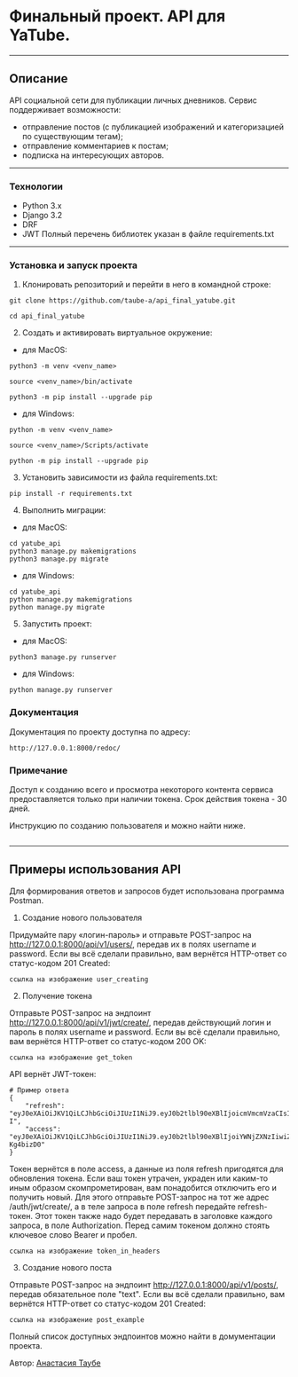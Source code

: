 # Финальный проект. API для YaTube.

***

## Описание
API социальной сети для публикации личных дневников. Сервис поддерживает 
возможности:
- отправление постов (с публикацией изображений и категоризацией по 
существующим тегам); 
- отправление комментариев к постам;
- подписка на интересующих авторов.

***

### Технологии
- Python 3.x
- Django 3.2
- DRF
- JWT
Полный перечень библиотек указан в файле requirements.txt

***

### Установка и запуск проекта
1. Клонировать репозиторий и перейти в него в командной строке:
```
git clone https://github.com/taube-a/api_final_yatube.git

cd api_final_yatube
```
2. Создать и активировать виртуальное окружение:
- для MacOS:
```
python3 -m venv <venv_name>

source <venv_name>/bin/activate

python3 -m pip install --upgrade pip
```
- для Windows:
```
python -m venv <venv_name> 

source <venv_name>/Scripts/activate

python -m pip install --upgrade pip
```
3. Установить зависимости из файла requirements.txt:
```
pip install -r requirements.txt
```
4. Выполнить миграции:
- для MacOS:
```
cd yatube_api
python3 manage.py makemigrations
python3 manage.py migrate
```
- для Windows:
```
cd yatube_api
python manage.py makemigrations
python manage.py migrate
```
5. Запустить проект:
- для MacOS:
```
python3 manage.py runserver
```
- для Windows:
```
python manage.py runserver
```

### Документация
Документация по проекту доступна по адресу: 
```
http://127.0.0.1:8000/redoc/
```

### Примечание
Доступ к созданию всего и просмотра некоторого контента сервиса 
предоставляется только при наличии токена.
Срок действия токена - 30 дней.

Инструкцию по созданию пользователя и можно найти ниже.

```

```

***

## Примеры использования API

Для формирования ответов и запросов будет использована программа Postman.

1. Создание нового пользователя

Придумайте пару «логин-пароль» и отправьте POST-запрос на http://127.0.0.1:8000/api/v1/users/, передав их в полях username и password.
Если вы всё сделали правильно, вам вернётся HTTP-ответ со статус-кодом 201 Created:
```
ссылка на изображение user_creating
```
2. Получение токена

Отправьте POST-запрос на эндпоинт http://127.0.0.1:8000/api/v1/jwt/create/, передав действующий логин и пароль в полях username и password.
Если вы всё сделали правильно, вам вернётся HTTP-ответ со статус-кодом 200 OK:
```
ссылка на изображение get_token
```
API вернёт JWT-токен:
```
# Пример ответа
{
    "refresh": "eyJ0eXAiOiJKV1QiLCJhbGciOiJIUzI1NiJ9.eyJ0b2tlbl90eXBlIjoicmVmcmVzaCIsImV4cCI6MTY2OTg3MzQzNywianRpIjoiMTg4YTAyMTAyMWUxNDY5OWIyNTA2OTYxMDEzZWZkOWUiLCJ1c2VyX2lkIjoxfQ.o2GJ5Dfz2621IOxwbO0RmR_VUXewg7XqkqMsZUqBy-I",
    "access": "eyJ0eXAiOiJKV1QiLCJhbGciOiJIUzI1NiJ9.eyJ0b2tlbl90eXBlIjoiYWNjZXNzIiwiZXhwIjoxNjcyMzc5MDM3LCJqdGkiOiJjOWYyMTc0YTQxMzc0ZDllOTk1Yjk1NzM1YTQyM2Q3MyIsInVzZXJfaWQiOjF9.e8XS_IwKaveQs17iRm3t9issRB56dr9X8t-Kg4bizD0"
}
```

Токен вернётся в поле access, а данные из поля refresh пригодятся для обновления токена.
Если ваш токен утрачен, украден или каким-то иным образом скомпрометирован, вам понадобится отключить его и получить новый. Для этого отправьте POST-запрос на тот же адрес /auth/jwt/create/, а в теле запроса в поле refresh передайте refresh-токен.
Этот токен также надо будет передавать в заголовке каждого запроса, в поле Authorization. Перед самим токеном должно стоять ключевое слово Bearer и пробел.
```
ссылка на изображение token_in_headers
```

3. Создание нового поста

Отправьте POST-запрос на эндпоинт http://127.0.0.1:8000/api/v1/posts/, передав обязательное поле "text".
Если вы всё сделали правильно, вам вернётся HTTP-ответ со статус-кодом 201 Created:
```
ссылка на изображение post_example
```

Полный список доступных эндпоинтов можно найти в домументации проекта. 

Автор: [Анастасия Таубе](https://github.com/taube-a)